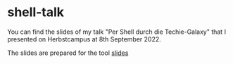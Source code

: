 # shell-talk

You can find the slides of my talk "Per Shell durch die Techie-Galaxy" that I presented on Herbstcampus at 8th September 2022.

The slides are prepared for the tool [slides](https://github.com/maaslalani/slides)